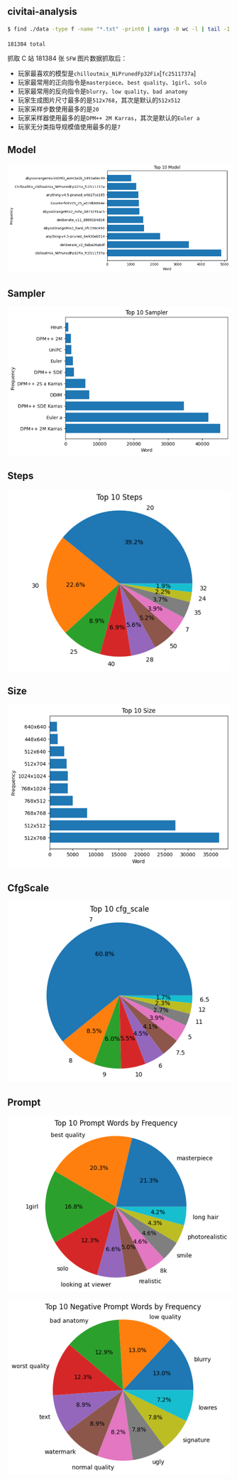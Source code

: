 ## civitai-analysis

```bash
$ find ./data -type f -name "*.txt" -print0 | xargs -0 wc -l | tail -1

181384 total
```

抓取 C 站 181384 张 `SFW` 图片数据抓取后：

- 玩家最喜欢的模型是`chilloutmix_NiPrunedFp32Fix`[`fc2511737a`]
- 玩家最常用的正向指令是`masterpiece`、`best quality`、`1girl`、`solo`
- 玩家最常用的反向指令是`blurry`、`low quality`、`bad anatomy`
- 玩家生成图片尺寸最多的是`512x768`，其次是默认的`512x512`
- 玩家采样步数使用最多的是`20`
- 玩家采样器使用最多的是`DPM++ 2M Karras`，其次是默认的`Euler a`
- 玩家无分类指导规模值使用最多的是`7`

## Model

![Model](./assets/top10_model.png)

## Sampler

![Sampler](./assets/top10_sampler.png)

## Steps

![Steps](./assets/top10_steps.png)

## Size

![Size](./assets/top10_size.png)

## CfgScale

![CfgScale](./assets/top10_cfg_scale.png)

## Prompt

![Prompt](./assets/top10_prompt.png)

![Prompt](./assets/top10_negative_prompt.png)
